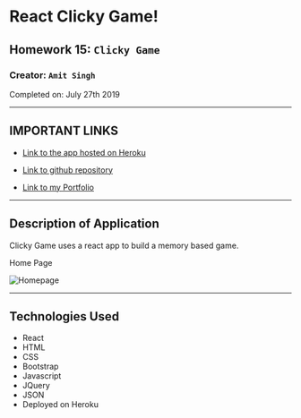 # React Clicky Game!
## Homework 15: `Clicky Game`

### **Creator:** `Amit Singh`

Completed on: July 27th 2019

- - -
## IMPORTANT LINKS

* [Link to the app hosted on Heroku](https://cute-baby-clicky-game.herokuapp.com/)

* [Link to github repository](https://github.com/amitsinghgh19/clicky-game.git)

* [Link to my Portfolio](https://amitsinghgh19.github.io/Bootstrap-Portfolio/)
- - - 

## Description of Application
Clicky Game uses a react app to build a memory based game. 

Home Page

![Homepage]()

- - -
## Technologies Used
- React 
- HTML
- CSS
- Bootstrap
- Javascript
- JQuery
- JSON
- Deployed on Heroku
